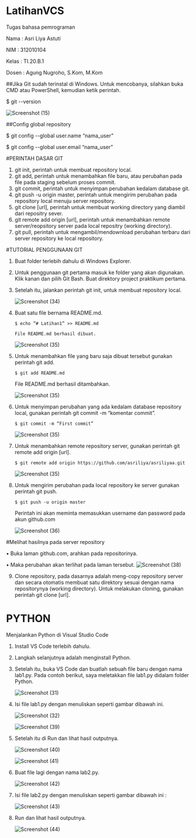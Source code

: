 # LatihanVCS
Tugas bahasa pemrograman

Nama    : Asri Liya Astuti

NIM     : 312010104

Kelas   : TI.20.B.1

Dosen   : Agung Nugroho, S.Kom, M.Kom


##Jika Git sudah terinstal di Windows. Untuk mencobanya, silahkan buka CMD atau PowerShell, kemudian ketik perintah.

  $ git --version
  
 ![Screenshot (15)](https://user-images.githubusercontent.com/72993076/97783006-79276980-1bc7-11eb-89c4-391bfeaa44ee.png)

##Config global repository

$ git config --global user.name “nama_user”

$ git config --global user.email “nama_user”

	
        	



#PERINTAH DASAR GIT

1.	git init, perintah untuk membuat repository local.
2.	git add, perintah untuk menambahkan file baru, atau perubahan pada file pada staging sebelum proses commit.
3.	git commit, perintah untuk menyimpan perubahan kedalam database git.
4.	git push -u origin master, perintah untuk mengirim perubahan pada repository local menuju server repository.
5.	git clone [url], perintah untuk membuat working directory yang diambil dari repositry sever.
6.	git remote add origin [url], perintah untuk menambahkan remote server/reopsitory server pada local repositry (working directory).
7.	git pull, perintah untuk mengambil/mendownload perubahan terbaru dari server repository ke local repository.
	


#TUTORIAL PENGGUNAAN GIT

1.	Buat folder terlebih dahulu di Windows Explorer.
2.	Untuk penggunaan git pertama masuk ke folder yang akan digunakan. Klik kanan dan pilih Git Bash.
Buat direktory project praktikum pertama.
          
3.	Setelah itu, jalankan perintah git init, untuk membuat repository local.

       ![Screenshot (34)](https://user-images.githubusercontent.com/72993076/97783159-7ed17f00-1bc8-11eb-88fc-e6fe7fc7e707.png)



4.	Buat satu file bernama README.md.

        $ echo “# Latihan1” >> README.md

        File README.md berhasil dibuat.
	
     ![Screenshot (35)](https://user-images.githubusercontent.com/72993076/97783192-b50efe80-1bc8-11eb-904b-65da5e0002a9.png)   
	


5.	Untuk menambahkan file yang baru saja dibuat tersebut gunakan perintah git add.

        $ git add README.md

	File README.md berhasil ditambahkan.
  
	![Screenshot (35)](https://user-images.githubusercontent.com/72993076/97783192-b50efe80-1bc8-11eb-904b-65da5e0002a9.png)
       
             
6.	Untuk menyimpan perubahan yang ada kedalam database repository local, gunakan perintah 
git commit -m “komentar commit”.

        $ git commit -m “First commit”
	
	![Screenshot (35)](https://user-images.githubusercontent.com/72993076/97783192-b50efe80-1bc8-11eb-904b-65da5e0002a9.png)


7.	Untuk menambahkan remote repository server, gunakan perintah git remote add origin [url].

        $ git remote add origin https://github.com/asriliya/asriliyaa.git
	
	
	![Screenshot (35)](https://user-images.githubusercontent.com/72993076/97783192-b50efe80-1bc8-11eb-904b-65da5e0002a9.png)





8.	Untuk mengirim perubahan pada local repository ke server gunakan perintah git push.

        $ git push -u origin master

	Perintah ini akan meminta memasukkan username dan password pada akun github.com
	
	
	![Screenshot (36)](https://user-images.githubusercontent.com/72993076/97783270-2babfc00-1bc9-11eb-99ae-ef036566c26c.png)


	 
	 
 #Melihat hasilnya pada server repository
 
•	Buka laman github.com, arahkan pada repositorinya.

•	Maka perubahan akan terlihat pada laman tersebut.
![Screenshot (38)](https://user-images.githubusercontent.com/72993076/97783372-d0c6d480-1bc9-11eb-98a7-9e642174264a.png)




9.	Clone repository, pada dasarnya adalah meng-copy repository server dan secara otomatis membuat satu direktory sesuai dengan nama repositorynya (working directory).
Untuk melakukan cloning, gunakan perintah git clone [url].


# PYTHON


Menjalankan Python di Visual Studio Code

1.  Install VS Code terlebih dahulu.

2.  Langkah selanjutnya adalah menginstall Python.

3.  Setelah itu, buka VS Code dan buatlah sebuah file baru dengan nama lab1.py. Pada contoh berikut, saya meletakkan file lab1.py didalam folder Python.

     ![Screenshot (31)](https://user-images.githubusercontent.com/72993076/97794194-604fa000-1c29-11eb-9bf6-f02f12602db6.png)
     
4.  Isi file lab1.py dengan menuliskan seperti gambar dibawah ini.

    ![Screenshot (32)](https://user-images.githubusercontent.com/72993076/97794539-2f259e80-1c2e-11eb-8ae9-c24fee628dad.png)
    
    ![Screenshot (39)](https://user-images.githubusercontent.com/72993076/97794548-482e4f80-1c2e-11eb-8d2d-f12f658dddd4.png)

5.  Setelah itu di Run dan lihat hasil outputnya.

    ![Screenshot (40)](https://user-images.githubusercontent.com/72993076/97794641-3600e100-1c2f-11eb-8698-f5ddea8f1c1a.png)

    ![Screenshot (41)](https://user-images.githubusercontent.com/72993076/97794643-36997780-1c2f-11eb-9c86-4b835904f104.png) 
    
6.  Buat file lagi dengan nama lab2.py.

    ![Screenshot (42)](https://user-images.githubusercontent.com/72993076/97794719-14542980-1c30-11eb-91be-52768ea69ffe.png)

7.  Isi file lab2.py dengan menuliskan seperti gambar dibawah ini :

    ![Screenshot (43)](https://user-images.githubusercontent.com/72993076/97794767-7a40b100-1c30-11eb-92fd-ee7aefa347f8.png)
    
8.  Run dan lihat hasil outputnya.

    ![Screenshot (44)](https://user-images.githubusercontent.com/72993076/97794791-d277b300-1c30-11eb-8682-c64f771da904.png)
